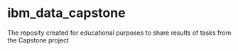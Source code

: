 # ibm_data_capstone

The reposity created for educational purposes to share results of tasks from the Capstone project
